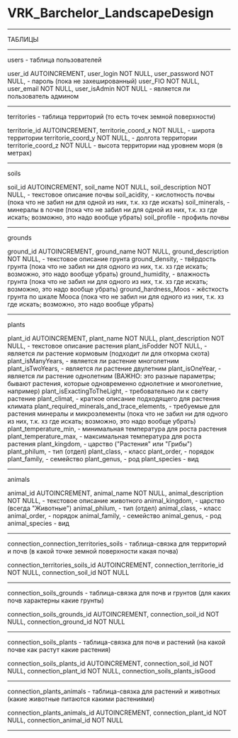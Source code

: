 # VRK_Barchelor_LandscapeDesign

------------------------------------------------------------------------------------------

ТАБЛИЦЫ

------------------------------------------------------------------------------------------

users - таблица пользователей



  user_id AUTOINCREMENT, 
  user_login NOT NULL, 
  user_password NOT NULL, - пароль (пока не захешированный)
  user_FIO NOT NULL, 
  user_email NOT NULL, 
  user_isAdmin NOT NULL - является ли пользователь админом

------------------------------------------------------------------------------------------

territories - таблица территорий (то есть точек земной поверхности)


  
territorie_id AUTOINCREMENT, 
territorie_coord_x NOT NULL, - широта территории
territorie_coord_y NOT NULL, - долгота территории
territorie_coord_z NOT NULL - высота территории над уровнем моря (в метрах)

------------------------------------------------------------------------------------------

soils


  
soil_id AUTOINCREMENT, 
soil_name NOT NULL, 
soil_description NOT NULL, - текстовое описание почвы
soil_acidity, - кислотность почвы (пока что не забил ни для одной из них, т.к. хз где искать)
soil_minerals, - минералы в почве (пока что не забил ни для одной из них, т.к. хз где искать; возможно, это надо вообще убрать) 
soil_profile - профиль почвы

------------------------------------------------------------------------------------------

grounds


  
ground_id AUTOINCREMENT, 
ground_name NOT NULL, 
ground_description NOT NULL, - текстовое описание грунта
ground_density, - твёрдость грунта (пока что не забил ни для одного из них, т.к. хз где искать; возможно, это надо вообще убрать) 
ground_humidity, - влажность грунта (пока что не забил ни для одного из них, т.к. хз где искать; возможно, это надо вообще убрать) 
ground_hardness_Moos - жёсткость грунта по шкале Мооса (пока что не забил ни для одного из них, т.к. хз где искать; возможно, это надо вообще убрать) 

------------------------------------------------------------------------------------------

plants


  
plant_id AUTOINCREMENT, 
plant_name NOT NULL, 
plant_description NOT NULL, - текстовое описание растения
plant_isFodder NOT NULL, - является ли растение кормовым (подходит ли для откорма скота)
plant_isManyYears, - является ли растение многолетним
plant_isTwoYears, - является ли растение двулетним
plant_isOneYear, - является ли растение однолетним (ВАЖНО: это разные параметры; бывают растения, которые одновременно однолетние и многолетние, например)
plant_isExactingToTheLight, - требовательно ли к свету растение
plant_climat, - краткое описание подходящего для растения климата
plant_required_minerals_and_trace_elements, - требуемые для растения минералы и микроэлементы (пока что не забил ни для одного из них, т.к. хз где искать; возможно, это надо вообще убрать) 
plant_temperature_min, - минимальная температура для роста растения
plant_temperature_max, - максимальная температура для роста растения
plant_kingdom, - царство ("Растения" или "Грибы")
plant_philum, - тип (отдел)
plant_class, - класс
plant_order, - порядок
plant_family, - семейство
plant_genus, - род
plant_species - вид

------------------------------------------------------------------------------------------

animals


  
animal_id AUTOINCREMENT, 
animal_name NOT NULL, 
animal_description NOT NULL, - текстовое описание животного
animal_kingdom, - царство (всегда "Животные")
animal_philum, - тип (отдел)
animal_class, - класс
animal_order, - порядок
animal_family, - семейство
animal_genus, - род
animal_species - вид

------------------------------------------------------------------------------------------

connection_connection_territories_soils - таблица-связка для территорий и почв (в какой точке земной поверхности какая почва)


  
connection_territories_soils_id AUTOINCREMENT,
connection_territorie_id NOT NULL,
connection_soil_id NOT NULL

------------------------------------------------------------------------------------------

connection_soils_grounds - таблица-связка для почв и грунтов (для каких почв характерны какие грунты)


  
connection_soils_grounds_id AUTOINCREMENT, 
connection_soil_id NOT NULL, 
connection_ground_id NOT NULL

------------------------------------------------------------------------------------------

connection_soils_plants - таблица-связка для почв и растений (на какой почве как растут какие растения)


  
connection_soils_plants_id AUTOINCREMENT, 
connection_soil_id NOT NULL, 
connection_plant_id NOT NULL, 
connection_soils_plants_isGood

------------------------------------------------------------------------------------------

connection_plants_animals - таблица-связка для растений и животных (какие животные питаются какими растениями)


  
connection_plants_animals_id AUTOINCREMENT, 
connection_plant_id NOT NULL, 
connection_animal_id NOT NULL

------------------------------------------------------------------------------------------
